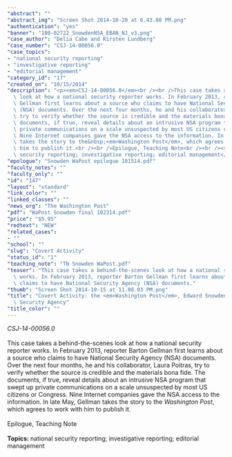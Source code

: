 ```yaml
---
"abstract": ""
"abstract_img": "Screen Shot 2014-10-20 at 6.43.08 PM.png"
"authentication": "yes"
"banner": "180-02722_SnowdenNSA_EBAN_NJ_v3.png"
"case_author": "Delia Cabe and Kirsten Lundberg"
"case_number": "CSJ-14-00056.0"
"case_topics":
- "national security reporting"
- "investigative reporting"
- "editorial management"
"category_id": "17"
"created_on": "10/15/2014"
"description": "<p><em>CSJ-14-00056.0</em><br /><br />This case takes a behind-the-scenes\
  \ look at how a national security reporter works. In February 2013, reporter Barton\
  \ Gellman first learns about a source who claims to have National Security Agency\
  \ (NSA) documents. Over the next four months, he and his collaborator, Laura Poitras,\
  \ try to verify whether the source is credible and the materials bona fide. The\
  \ documents, if true, reveal details about an intrusive NSA program that swept up\
  \ private communications on a scale unsuspected by most US citizens or Congress.\
  \ Nine Internet companies gave the NSA access to the information. In late May, Gellman\
  \ takes the story to the&nbsp;<em>Washington Post</em>, which agrees to work with\
  \ him to publish it.<br /><br />Epilogue, Teaching Note<br /><br /><strong>Topics:&nbsp;</strong>national\
  \ security reporting; investigative reporting; editorial management</p>"
"epologue": "Snowden WaPost epilogue 101514.pdf"
"faculty_notes": ""
"faculty_only": ""
"id": "147"
"layout": "standard"
"link_color": ""
"linked_classes": ""
"news_org": "The Washington Post"
"pdf": "WaPost Snowden final 102314.pdf"
"price": "$5.95"
"redtext": "NEW"
"related_cases":
- ""
"school": ""
"slug": "Covert Activity"
"status_id": "1"
"teaching_note": "TN Snowden WaPost.pdf"
"teaser": "This case takes a behind-the-scenes look at how a national security reporter\
  \ works. In February 2013, reporter Barton Gellman first learns about a source who\
  \ claims to have National Security Agency (NSA) documents."
"thumb": "Screen Shot 2014-10-15 at 11.08.03 PM.png"
"title": "Covert Activity: the <em>Washington Post</em>, Edward Snowden and the National\
  \ Security Agency"
"title_color": ""
---
```

<p><em>CSJ-14-00056.0</em><br /><br />This case takes a behind-the-scenes look at how a national security reporter works. In February 2013, reporter Barton Gellman first learns about a source who claims to have National Security Agency (NSA) documents. Over the next four months, he and his collaborator, Laura Poitras, try to verify whether the source is credible and the materials bona fide. The documents, if true, reveal details about an intrusive NSA program that swept up private communications on a scale unsuspected by most US citizens or Congress. Nine Internet companies gave the NSA access to the information. In late May, Gellman takes the story to the&nbsp;<em>Washington Post</em>, which agrees to work with him to publish it.<br /><br />Epilogue, Teaching Note<br /><br /><strong>Topics:&nbsp;</strong>national security reporting; investigative reporting; editorial management</p>